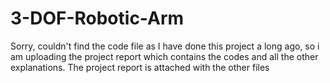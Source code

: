 # 3-DOF-Robotic-Arm
Sorry, couldn't find the code file as I have done this project a long ago, so i am uploading the project report which contains the codes and all the other explanations. The project report is attached with the other files
